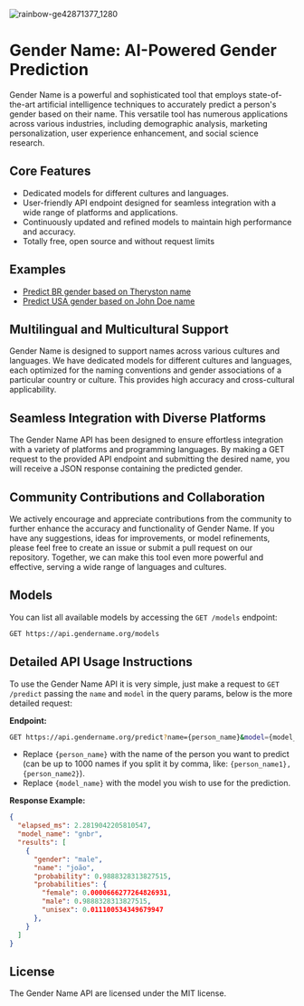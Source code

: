 ![rainbow-ge42871377_1280](https://github.com/Theryston/gender-name/assets/72868196/136e2a71-ee91-405a-820a-5b3f26cc3c90)

# Gender Name: AI-Powered Gender Prediction

Gender Name is a powerful and sophisticated tool that employs state-of-the-art artificial intelligence techniques to accurately predict a person's gender based on their name. This versatile tool has numerous applications across various industries, including demographic analysis, marketing personalization, user experience enhancement, and social science research.

## Core Features

- Dedicated models for different cultures and languages.
- User-friendly API endpoint designed for seamless integration with a wide range of platforms and applications.
- Continuously updated and refined models to maintain high performance and accuracy.
- Totally free, open source and without request limits

## Examples

- [Predict BR gender based on Theryston name](https://api.gendername.org/predict?name=Theryston&model=gnbr)
- [Predict USA gender based on John Doe name](https://api.gendername.org/predict?name=John+Doe&model=gnusa)

## Multilingual and Multicultural Support

Gender Name is designed to support names across various cultures and languages. We have dedicated models for different cultures and languages, each optimized for the naming conventions and gender associations of a particular country or culture. This provides high accuracy and cross-cultural applicability.

## Seamless Integration with Diverse Platforms

The Gender Name API has been designed to ensure effortless integration with a variety of platforms and programming languages. By making a GET request to the provided API endpoint and submitting the desired name, you will receive a JSON response containing the predicted gender.

## Community Contributions and Collaboration

We actively encourage and appreciate contributions from the community to further enhance the accuracy and functionality of Gender Name. If you have any suggestions, ideas for improvements, or model refinements, please feel free to create an issue or submit a pull request on our repository. Together, we can make this tool even more powerful and effective, serving a wide range of languages and cultures.

## Models

You can list all available models by accessing the `GET /models` endpoint:

```bash
GET https://api.gendername.org/models
```

## Detailed API Usage Instructions

To use the Gender Name API it is very simple, just make a request to `GET /predict` passing the `name` and `model` in the query params, below is the more detailed request:

**Endpoint:**

```bash
GET https://api.gendername.org/predict?name={person_name}&model={model_name}
```

- Replace `{person_name}` with the name of the person you want to predict (can be up to 1000 names if you split it by comma, like: `{person_name1},{person_name2}`).
- Replace `{model_name}` with the model you wish to use for the prediction.

**Response Example:**

```json
{
  "elapsed_ms": 2.2819042205810547,
  "model_name": "gnbr",
  "results": [
    {
      "gender": "male",
      "name": "joão",
      "probability": 0.9888328313827515,
      "probabilities": {
        "female": 0.0000666277264826931,
        "male": 0.9888328313827515,
        "unisex": 0.011100534349679947
      },
    }
  ]
}
```

## License

The Gender Name API are licensed under the MIT license.
